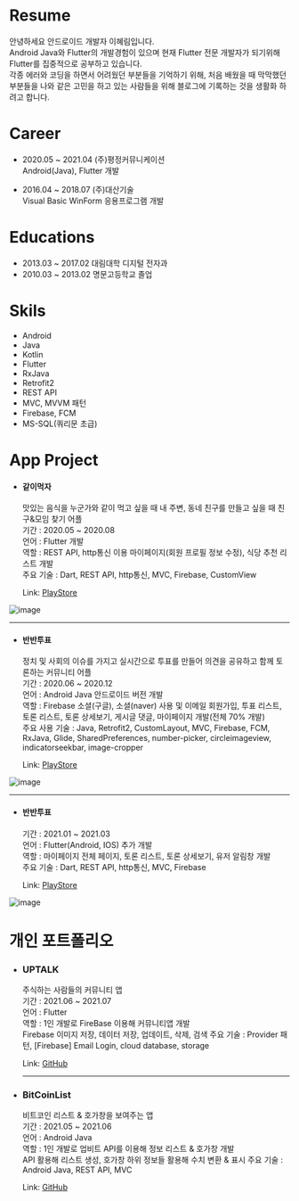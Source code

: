 # Resume
안녕하세요 안드로이드 개발자 이혜림입니다.   
Android Java와 Flutter의 개발경험이 있으며 현재 Flutter 전문 개발자가 되기위해 Flutter를 집중적으로 공부하고 있습니다.   
각종 에러와 코딩을 하면서 어려웠던 부분들을 기억하기 위해, 처음 배웠을 때 막막했던 부분들을 나와 같은 고민을 하고 있는 사람들을 위해 블로그에 기록하는 것을 생활화 하려고 합니다.

# Career
- 2020.05 ~ 2021.04 (주)평정커뮤니케이션    
  Android(Java), Flutter 개발
  
- 2016.04 ~ 2018.07 (주)대산기술   
  Visual Basic WinForm 응용프로그램 개발
  
# Educations
- 2013.03 ~ 2017.02 대림대학 디지털 전자과
- 2010.03 ~ 2013.02 명문고등학교 졸업

# Skils
- Android
- Java
- Kotlin
- Flutter
- RxJava
- Retrofit2
- REST API
- MVC, MVVM 패턴
- Firebase, FCM
- MS-SQL(쿼리문 초급)

# App Project

- #### 같이먹자   
  맛있는 음식을 누군가와 같이 먹고 싶을 때 내 주변, 동네 친구를 만들고 싶을 때 친구&모임 찾기 어플  
 기간 : 2020.05 ~ 2020.08    
 언어 : Flutter 개발    
 역할 : REST API, http통신 이용 마이페이지(회원 프로필 정보 수정), 식당 추천 리스트 개발   
 주요 기술 : Dart, REST API, http통신, MVC, Firebase, CustomView
 
    Link: [PlayStore][link]

[link]: https://play.google.com/store/apps/details?id=com.flutterletseat&hl=ko&gl=US

![image](https://user-images.githubusercontent.com/48560411/120103319-0052b500-c18a-11eb-911a-b9e7dc433fe8.png)

--------------------------------------

- #### 반반투표   
  정치 및 사회의 이슈를 가지고 실시간으로 투표를 만들어 의견을 공유하고 함께 토론하는 커뮤니티 어플   
  기간 : 2020.06 ~ 2020.12     
  언어 : Android Java 안드로이드 버전 개발   
  역할 : Firebase 소셜(구글), 소셜(naver) 사용 및 이메일 회원가입, 투표 리스트, 토론 리스트, 토론 상세보기, 게시글 댓글, 마이페이지 개발(전체 70% 개발)   
  주요 사용 기술 : Java, Retrofit2, CustomLayout, MVC, Firebase, FCM, RxJava, Glide, SharedPreferences, number-picker, circleimageview, indicatorseekbar, image-cropper    
  
   Link: [PlayStore][link1]

[link1]: https://play.google.com/store/apps/details?id=com.pj.banbanvote&hl=ko&gl=US

![image](https://user-images.githubusercontent.com/48560411/120103270-cd102600-c189-11eb-828c-cb5cdffa4277.png)

--------------------------------------

- #### 반반투표   
  기간 : 2021.01 ~ 2021.03   
  언어 : Flutter(Android, IOS) 추가 개발   
  역할 : 마이페이지 전체 페이지, 토론 리스트, 토론 상세보기, 유저 알림창 개발      
  주요 기술 : Dart, REST API, http통신, MVC, Firebase   
  
  Link: [PlayStore][link1]

[link1]: https://play.google.com/store/apps/details?id=com.pj.banbanvote&hl=ko&gl=US   

![image](https://user-images.githubusercontent.com/48560411/120103270-cd102600-c189-11eb-828c-cb5cdffa4277.png)




# 개인 포트폴리오

- ### UPTALK   
  주식하는 사람들의 커뮤니티 앱   
  기간 : 2021.06 ~ 2021.07   
  언어 : Flutter  
  역할 : 1인 개발로 FireBase 이용해 커뮤니티앱 개발   
  Firebase 이미지 저장, 데이터 저장, 업데이트, 삭제, 검색
  주요 기술 : Provider 패턴, [Firebase] Email Login, cloud database, storage   
  
  Link: [GitHub][link1]

  [link1]: https://github.com/hrlee0424/community_stock
  
  --------------------------------------
  
- ### BitCoinList   
  비트코인 리스트 & 호가창을 보여주는 앱   
  기간 : 2021.05 ~ 2021.06   
  언어 : Android Java   
  역할 : 1인 개발로 업비트 API를 이용해 정보 리스트 & 호가창 개발  
  API 활용해 리스트 생성, 호가창 하위 정보들 활용해 수치 변환 & 표시
  주요 기술 : Android Java, REST API, MVC   
  
    Link: [GitHub][link1]

  [link1]: https://github.com/hrlee0424/CoinList
  




